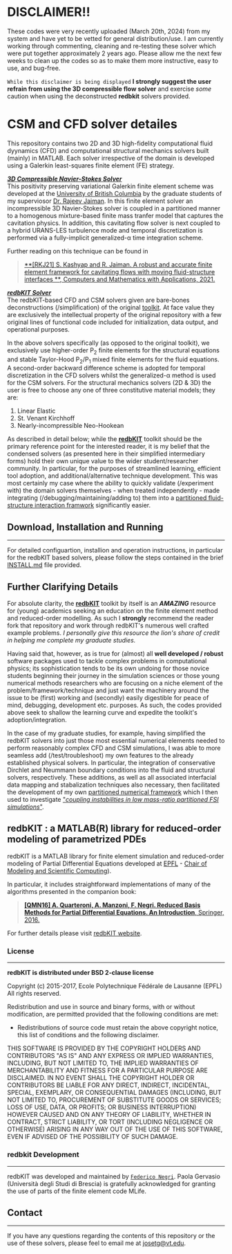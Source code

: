 # DISCLAIMER!!
These codes were very recently uploaded (March 20th, 2024) from my system and have yet to be vetted for general distribution/use. I am currently working through commenting, cleaning and re-testing these solver which were put together approximately 2 years ago. Please allow me the next few weeks to clean up the codes so as to make them more instructive, easy to use, and bug-free. 

`While this disclaimer is being displayed` **I strongly suggest the user refrain from using the 3D compressible flow solver** and exercise *some* caution when using the deconstructed **redbkit** solvers provided.

# CSM and CFD solver detailes
This repository contains two 2D and 3D high-fidelity computational fluid dyynamics (CFD) and computational structural mechanics solvers built (mainly) in MATLAB. Each solver irrespective of the domain is developed using a Galerkin least-squares finite element (FE) strategy. 

<ins>***3D Compressible Navier-Stokes Solver***</ins><br>
This positivity preserving variational Galerkin finite element scheme was developed at the [University of British Columbia](https://cml.mech.ubc.ca/) by the graduate students of my superviosor [Dr. Rajeev Jaiman](https://scholar.google.com/citations?user=iofAU68AAAAJ&hl=en&oi=ao). In this finite element solver an incompressible 3D Navier-Stokes solver is coupled in a partitioned manner to a homogenous mixture-based finite mass tranfer model that captures the cavitation physics. In addition, this cavitating flow solver is next coupled to a hybrid URANS-LES turbulence mode and temporal discretization is performed via a fully-implicit generalized-&alpha; time integration scheme. 

Further reading on this technique can be found in 
>[**[RKJ21] S. Kashyap and R. Jaiman. A robust and accurate finite element framework for cavitating flows with moving fluid-structure interfaces **, Computers and Mathematics with Applications, 2021.](https://doi.org/10.1016/j.camwa.2021.10.024)


<ins>***redbKIT Solver***</ins><br>
The redbKIT-based CFD and CSM solvers given are bare-bones deconstructions (/simplification) of the original [toolkit](https://github.com/redbKIT/redbKIT). At face value they are exclusively the intellectual property of the original repository with a few original lines of functional code included for initialization, data output, and operational purposes. 

In the above solvers specifically (as opposed to the original toolkit), we exclusively use higher-order P<sub>2</sub> finite elements for the structural equations and stable Taylor-Hood P<sub>2</sub>/P<sub>1</sub> mixed finite elements for the fluid equations. A second-order backward difference scheme is adopted for temporal discretization in the CFD solvers whilst the generalized-&alpha; method is used for the CSM solvers. For the structural mechanics solvers (2D & 3D) the user is free to choose any one of three constitutive material models; they are: 
1. Linear Elastic 
2. St. Venant Kirchhoff 
3. Nearly-incompressible Neo-Hookean

As described in detail below; while the [**redbKIT**](https://github.com/redbKIT/redbKIT) toolkit should be the primary reference point for the interested reader, it is my belief that the condensed solvers (as presented here in their simplified intermediary forms) hold their own unique value to the wider student/researcher community. In particular, for the purposes of streamlined learning, efficient tool adoption, and additional/alternative technique development. This was most certainly my case where the ability to quickly validate (/experiment with) the domain solvers themselves - when treated independently - made integrating (/debugging/maintaining/adding to) them into a [partitioned fluid-structure interaction framwork](https://github.com/JTGonzo/Partitioned_FSI) significantly easier. 

## Download, Installation and Running
-------

For detailed configuartion, installion and operation instructions, in particular for the redbKIT based solvers, please follow the steps contained in the brief [INSTALL.md](INSTALL.md) file provided.

## Further Clarifying Details
For absolute clarity, the [**redbKIT**](https://github.com/redbKIT/redbKIT) toolkit by itself is an ***AMAZING*** resource for (young) academics seeking an education on the finite element method and reduced-order modelling. As such I **strongly** recommend the reader fork that repository and work through redbKIT's numerous well crafted example problems. *I personally give this resource the lion's share of credit in helping me complete my graduate studies.*

Having said that, however, as is true for (almost) all **well developed / robust** software packages used to tackle complex problems in computational physics; its sophistication tends to be its own undoing for those novice students beginning their journey in the simulation sciences or those young numerical methods researchers who are focusing on a niche element of the problem/framework/technique and just want the machinery around the issue to be (first) working and (secondly) easily digestible for peace of mind, debugging, development etc. purposes. As such, the codes provided above seek to shallow the learning curve and expedite the toolkit's adoption/integration. 

In the case of my graduate studies, for example, having simplified the redbKIT solvers into just those most essential numerical elements needed to 
perform reasonably complex CFD and CSM simulations, I was able to more seamless add (/test/troubleshoot) my own features to the already established physical solvers. In particular, the integration of conservative Dirchlet and Neummann boundary conditions into the fluid and structural solvers, respectively. These additions, as well as all associated interfacial data mapping and stabalization techniques also necessary, then facilitated the development of my own [partitioned numerical framework](https://github.com/JTGonzo/Partitioned_FSI) which I then used to investigate ["*coupling  instabilities in low mass-ratio partitioned FSI simulations*"](https://jtgonzo.github.io/).  

## redbKIT : a MATLAB(R) library for reduced-order modeling of parametrized PDEs

redbKIT is a MATLAB library for finite element simulation and reduced-order modeling of Partial Differential Equations developed at [EPFL](https://www.epfl.ch/) - [Chair of Modeling and Scientific Computing](http://cmcs.epfl.ch/)). 

In particular, it includes straightforward implementations of many of the algorithms presented in the companion book:

>[**[QMN16] A. Quarteroni, A. Manzoni, F. Negri. Reduced Basis Methods for Partial Differential Equations. An Introduction**, Springer, 2016.](http://www.springer.com/us/book/9783319154305#aboutBook)

For further details please visit [redbKIT website](http://redbkit.github.io/redbKIT/).

### License
-------

**redbKIT is distributed under BSD 2-clause license**

Copyright (c) 2015-2017, Ecole Polytechnique Fédérale de Lausanne (EPFL)
All rights reserved.

Redistribution and use in source and binary forms, with or without
modification, are permitted provided that the following conditions are met:

* Redistributions of source code must retain the above copyright notice, this
  list of conditions and the following disclaimer.

THIS SOFTWARE IS PROVIDED BY THE COPYRIGHT HOLDERS AND CONTRIBUTORS "AS IS"
AND ANY EXPRESS OR IMPLIED WARRANTIES, INCLUDING, BUT NOT LIMITED TO, THE
IMPLIED WARRANTIES OF MERCHANTABILITY AND FITNESS FOR A PARTICULAR PURPOSE ARE
DISCLAIMED. IN NO EVENT SHALL THE COPYRIGHT HOLDER OR CONTRIBUTORS BE LIABLE
FOR ANY DIRECT, INDIRECT, INCIDENTAL, SPECIAL, EXEMPLARY, OR CONSEQUENTIAL
DAMAGES (INCLUDING, BUT NOT LIMITED TO, PROCUREMENT OF SUBSTITUTE GOODS OR
SERVICES; LOSS OF USE, DATA, OR PROFITS; OR BUSINESS INTERRUPTION) HOWEVER
CAUSED AND ON ANY THEORY OF LIABILITY, WHETHER IN CONTRACT, STRICT LIABILITY,
OR TORT (INCLUDING NEGLIGENCE OR OTHERWISE) ARISING IN ANY WAY OUT OF THE USE
OF THIS SOFTWARE, EVEN IF ADVISED OF THE POSSIBILITY OF SUCH DAMAGE.


### **redbkit** Development
-------

redbKIT was developed and maintained by [`Federico Negri`](https://www.linkedin.com/in/negrifederico/). Paola Gervasio (Università degli Studi di Brescia) is gratefully acknowledged for granting the use of parts of the finite element code MLife.


## Contact
-------
If you have any questions regarding the contents of this repository or the use of these solvers, please feel to email me at <josetg@vt.edu>.
